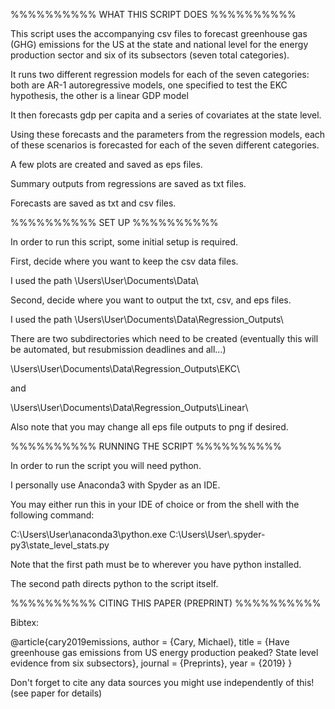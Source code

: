 %%%%%%%%%% WHAT THIS SCRIPT DOES %%%%%%%%%%

This script uses the accompanying csv files to forecast greenhouse gas (GHG) emissions for the US at the state and national level for the energy production sector and six of its subsectors (seven total categories).

It runs two different regression models for each of the seven categories: both are AR-1 autoregressive models, one specified to test the EKC hypothesis, the other is a linear GDP model

It then forecasts gdp per capita and a series of covariates at the state level.

Using these forecasts and the parameters from the regression models, each of these scenarios is forecasted for each of the seven different categories.

A few plots are created and saved as eps files.

Summary outputs from regressions are saved as txt files.

Forecasts are saved as txt and csv files.

%%%%%%%%%% SET UP %%%%%%%%%%

In order to run this script, some initial setup is required.

First, decide where you want to keep the csv data files.

I used the path \Users\User\Documents\Data\

Second, decide where you want to output the txt, csv, and eps files.

I used the path \Users\User\Documents\Data\Regression_Outputs\

There are two subdirectories which need to be created (eventually this will be automated, but resubmission deadlines and all...)

\Users\User\Documents\Data\Regression_Outputs\EKC\

and

\Users\User\Documents\Data\Regression_Outputs\Linear\

Also note that you may change all eps file outputs to png if desired.

%%%%%%%%%% RUNNING THE SCRIPT %%%%%%%%%%

In order to run the script you will need python.

I personally use Anaconda3 with Spyder as an IDE.

You may either run this in your IDE of choice or from the shell with the following command:

C:\Users\User\anaconda3\python.exe C:\Users\User\\.spyder-py3\state_level_stats.py

Note that the first path must be to wherever you have python installed.

The second path directs python to the script itself.

%%%%%%%%%% CITING THIS PAPER (PREPRINT) %%%%%%%%%%

Bibtex:

@article{cary2019emissions,
	author = {Cary, Michael},
	title = {Have greenhouse gas emissions from US energy production peaked? State level evidence from six subsectors},
	journal = {Preprints},
	year = {2019}
}

Don't forget to cite any data sources you might use independently of this! (see paper for details)
